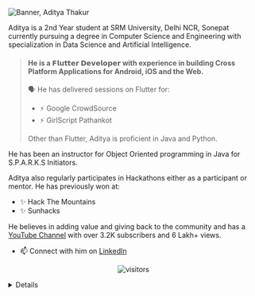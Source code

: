 ![Banner, Aditya Thakur](https://github.com/adityathakurxd/adityathakurxd/blob/master/Aditya%20Thakur%20(1).png)

Aditya is a 2nd Year student at SRM University, Delhi NCR, Sonepat currently pursuing a degree in Computer Science and Engineering with specialization in Data Science and Artificial Intelligence.


> #### He is a **𝗙𝗹𝘂𝘁𝘁𝗲𝗿 𝗗𝗲𝘃𝗲𝗹𝗼𝗽𝗲𝗿** with experience in building Cross Platform Applications for Android, iOS and the Web.
> 🗣️ He has delivered sessions on Flutter for:
> - ⚡ Google CrowdSource
> - ⚡ GirlScript Pathankot
>
>  Other than Flutter, Aditya is proficient in Java and Python.

He has been an instructor for Object Oriented programming in Java for S.P.A.R.K.S Initiators.

Aditya also regularly participates in Hackathons either as a participant or mentor. He has previously won at:
- ✨ Hack The Mountains
- ✨ Sunhacks

He believes in adding value and giving back to the community and has a [YouTube Channel](https://www.youtube.com/zresthin) with over 3.2K subscribers and 6 Lakh+ views. 
- 📫 Connect with him on [LinkedIn](https://www.linkedin.com/in/adityathakurxd/)

<center>
  
![visitors](https://visitor-badge.glitch.me/badge?page_id=page.id)
</center>

<details>
  Statistics
  
[![Aditya's github stats](https://github-readme-stats.vercel.app/api?username=adityathakurxd&theme=dark)](https://github.com/adityathakurxd)

[![Top Languages](https://github-readme-stats.vercel.app/api/top-langs/?username=adityathakurxd&layout=compact)](https://github.com/adityathakurxd)
</details>

